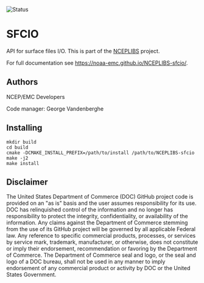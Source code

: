 ![Status](https://github.com/NOAA-EMC/NCEPLIBS-sp/workflows/Build%20and%20Test/badge.svg)

# SFCIO

API for surface files I/O. This is part of
the [NCEPLIBS](https://github.com/NOAA-EMC/NCEPLIBS) project.

For full documentation see https://noaa-emc.github.io/NCEPLIBS-sfcio/.

## Authors

NCEP/EMC Developers

Code manager: George Vandenberghe

## Installing

```
mkdir build
cd build
cmake -DCMAKE_INSTALL_PREFIX=/path/to/install /path/to/NCEPLIBS-sfcio
make -j2
make install
```

## Disclaimer

The United States Department of Commerce (DOC) GitHub project code is
provided on an "as is" basis and the user assumes responsibility for
its use. DOC has relinquished control of the information and no longer
has responsibility to protect the integrity, confidentiality, or
availability of the information. Any claims against the Department of
Commerce stemming from the use of its GitHub project will be governed
by all applicable Federal law. Any reference to specific commercial
products, processes, or services by service mark, trademark,
manufacturer, or otherwise, does not constitute or imply their
endorsement, recommendation or favoring by the Department of
Commerce. The Department of Commerce seal and logo, or the seal and
logo of a DOC bureau, shall not be used in any manner to imply
endorsement of any commercial product or activity by DOC or the United
States Government.



